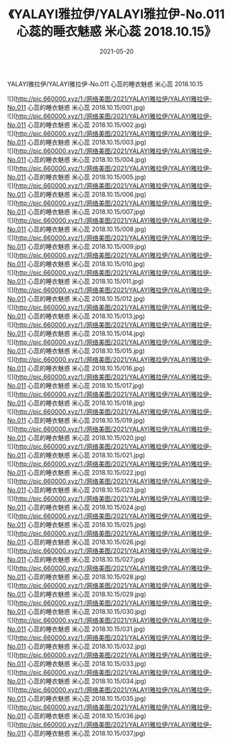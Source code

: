 ﻿---
layout: post
title:  《YALAYI雅拉伊/YALAYI雅拉伊-No.011 心蕊的睡衣魅惑 米心蕊 2018.10.15》
date:   2021-05-20
img: http://pic.660000.xyz/1:/网络美图/2021/YALAYI雅拉伊/YALAYI雅拉伊-No.011 心蕊的睡衣魅惑 米心蕊 2018.10.15/000.jpg
categories: [美女, 清纯, 唯美]
---

YALAYI雅拉伊/YALAYI雅拉伊-No.011 心蕊的睡衣魅惑 米心蕊 2018.10.15

 ![](http://pic.660000.xyz/1:/网络美图/2021/YALAYI雅拉伊/YALAYI雅拉伊-No.011 心蕊的睡衣魅惑 米心蕊 2018.10.15/001.jpg) <br>![](http://pic.660000.xyz/1:/网络美图/2021/YALAYI雅拉伊/YALAYI雅拉伊-No.011 心蕊的睡衣魅惑 米心蕊 2018.10.15/002.jpg) <br>![](http://pic.660000.xyz/1:/网络美图/2021/YALAYI雅拉伊/YALAYI雅拉伊-No.011 心蕊的睡衣魅惑 米心蕊 2018.10.15/003.jpg) <br>![](http://pic.660000.xyz/1:/网络美图/2021/YALAYI雅拉伊/YALAYI雅拉伊-No.011 心蕊的睡衣魅惑 米心蕊 2018.10.15/004.jpg) <br>![](http://pic.660000.xyz/1:/网络美图/2021/YALAYI雅拉伊/YALAYI雅拉伊-No.011 心蕊的睡衣魅惑 米心蕊 2018.10.15/005.jpg) <br>![](http://pic.660000.xyz/1:/网络美图/2021/YALAYI雅拉伊/YALAYI雅拉伊-No.011 心蕊的睡衣魅惑 米心蕊 2018.10.15/006.jpg) <br>![](http://pic.660000.xyz/1:/网络美图/2021/YALAYI雅拉伊/YALAYI雅拉伊-No.011 心蕊的睡衣魅惑 米心蕊 2018.10.15/007.jpg) <br>![](http://pic.660000.xyz/1:/网络美图/2021/YALAYI雅拉伊/YALAYI雅拉伊-No.011 心蕊的睡衣魅惑 米心蕊 2018.10.15/008.jpg) <br>![](http://pic.660000.xyz/1:/网络美图/2021/YALAYI雅拉伊/YALAYI雅拉伊-No.011 心蕊的睡衣魅惑 米心蕊 2018.10.15/009.jpg) <br>![](http://pic.660000.xyz/1:/网络美图/2021/YALAYI雅拉伊/YALAYI雅拉伊-No.011 心蕊的睡衣魅惑 米心蕊 2018.10.15/010.jpg) <br>![](http://pic.660000.xyz/1:/网络美图/2021/YALAYI雅拉伊/YALAYI雅拉伊-No.011 心蕊的睡衣魅惑 米心蕊 2018.10.15/011.jpg) <br>![](http://pic.660000.xyz/1:/网络美图/2021/YALAYI雅拉伊/YALAYI雅拉伊-No.011 心蕊的睡衣魅惑 米心蕊 2018.10.15/012.jpg) <br>![](http://pic.660000.xyz/1:/网络美图/2021/YALAYI雅拉伊/YALAYI雅拉伊-No.011 心蕊的睡衣魅惑 米心蕊 2018.10.15/013.jpg) <br>![](http://pic.660000.xyz/1:/网络美图/2021/YALAYI雅拉伊/YALAYI雅拉伊-No.011 心蕊的睡衣魅惑 米心蕊 2018.10.15/014.jpg) <br>![](http://pic.660000.xyz/1:/网络美图/2021/YALAYI雅拉伊/YALAYI雅拉伊-No.011 心蕊的睡衣魅惑 米心蕊 2018.10.15/015.jpg) <br>![](http://pic.660000.xyz/1:/网络美图/2021/YALAYI雅拉伊/YALAYI雅拉伊-No.011 心蕊的睡衣魅惑 米心蕊 2018.10.15/016.jpg) <br>![](http://pic.660000.xyz/1:/网络美图/2021/YALAYI雅拉伊/YALAYI雅拉伊-No.011 心蕊的睡衣魅惑 米心蕊 2018.10.15/017.jpg) <br>![](http://pic.660000.xyz/1:/网络美图/2021/YALAYI雅拉伊/YALAYI雅拉伊-No.011 心蕊的睡衣魅惑 米心蕊 2018.10.15/018.jpg) <br>![](http://pic.660000.xyz/1:/网络美图/2021/YALAYI雅拉伊/YALAYI雅拉伊-No.011 心蕊的睡衣魅惑 米心蕊 2018.10.15/019.jpg) <br>![](http://pic.660000.xyz/1:/网络美图/2021/YALAYI雅拉伊/YALAYI雅拉伊-No.011 心蕊的睡衣魅惑 米心蕊 2018.10.15/020.jpg) <br>![](http://pic.660000.xyz/1:/网络美图/2021/YALAYI雅拉伊/YALAYI雅拉伊-No.011 心蕊的睡衣魅惑 米心蕊 2018.10.15/021.jpg) <br>![](http://pic.660000.xyz/1:/网络美图/2021/YALAYI雅拉伊/YALAYI雅拉伊-No.011 心蕊的睡衣魅惑 米心蕊 2018.10.15/022.jpg) <br>![](http://pic.660000.xyz/1:/网络美图/2021/YALAYI雅拉伊/YALAYI雅拉伊-No.011 心蕊的睡衣魅惑 米心蕊 2018.10.15/023.jpg) <br>![](http://pic.660000.xyz/1:/网络美图/2021/YALAYI雅拉伊/YALAYI雅拉伊-No.011 心蕊的睡衣魅惑 米心蕊 2018.10.15/024.jpg) <br>![](http://pic.660000.xyz/1:/网络美图/2021/YALAYI雅拉伊/YALAYI雅拉伊-No.011 心蕊的睡衣魅惑 米心蕊 2018.10.15/025.jpg) <br>![](http://pic.660000.xyz/1:/网络美图/2021/YALAYI雅拉伊/YALAYI雅拉伊-No.011 心蕊的睡衣魅惑 米心蕊 2018.10.15/026.jpg) <br>![](http://pic.660000.xyz/1:/网络美图/2021/YALAYI雅拉伊/YALAYI雅拉伊-No.011 心蕊的睡衣魅惑 米心蕊 2018.10.15/027.jpg) <br>![](http://pic.660000.xyz/1:/网络美图/2021/YALAYI雅拉伊/YALAYI雅拉伊-No.011 心蕊的睡衣魅惑 米心蕊 2018.10.15/028.jpg) <br>![](http://pic.660000.xyz/1:/网络美图/2021/YALAYI雅拉伊/YALAYI雅拉伊-No.011 心蕊的睡衣魅惑 米心蕊 2018.10.15/029.jpg) <br>![](http://pic.660000.xyz/1:/网络美图/2021/YALAYI雅拉伊/YALAYI雅拉伊-No.011 心蕊的睡衣魅惑 米心蕊 2018.10.15/030.jpg) <br>![](http://pic.660000.xyz/1:/网络美图/2021/YALAYI雅拉伊/YALAYI雅拉伊-No.011 心蕊的睡衣魅惑 米心蕊 2018.10.15/031.jpg) <br>![](http://pic.660000.xyz/1:/网络美图/2021/YALAYI雅拉伊/YALAYI雅拉伊-No.011 心蕊的睡衣魅惑 米心蕊 2018.10.15/032.jpg) <br>![](http://pic.660000.xyz/1:/网络美图/2021/YALAYI雅拉伊/YALAYI雅拉伊-No.011 心蕊的睡衣魅惑 米心蕊 2018.10.15/033.jpg) <br>![](http://pic.660000.xyz/1:/网络美图/2021/YALAYI雅拉伊/YALAYI雅拉伊-No.011 心蕊的睡衣魅惑 米心蕊 2018.10.15/034.jpg) <br>![](http://pic.660000.xyz/1:/网络美图/2021/YALAYI雅拉伊/YALAYI雅拉伊-No.011 心蕊的睡衣魅惑 米心蕊 2018.10.15/035.jpg) <br>![](http://pic.660000.xyz/1:/网络美图/2021/YALAYI雅拉伊/YALAYI雅拉伊-No.011 心蕊的睡衣魅惑 米心蕊 2018.10.15/036.jpg) <br>![](http://pic.660000.xyz/1:/网络美图/2021/YALAYI雅拉伊/YALAYI雅拉伊-No.011 心蕊的睡衣魅惑 米心蕊 2018.10.15/037.jpg) <br>